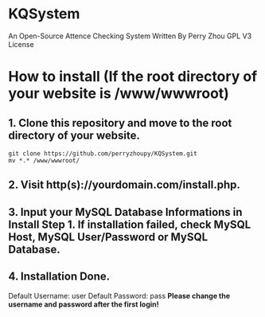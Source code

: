 # KQSystem
An Open-Source Attence Checking System Written By Perry Zhou
GPL V3 License

# How to install (If the root directory of your website is /www/wwwroot)
## 1. Clone this repository and move to the root directory of your website.
```Shell
git clone https://github.com/perryzhoupy/KQSystem.git
mv *.* /www/wwwroot/
```
## 2. Visit http(s)://yourdomain.com/install.php.

## 3. Input your MySQL Database Informations in Install Step 1. If installation failed, check MySQL Host, MySQL User/Password or MySQL Database.

## 4. Installation Done. 
Default Username: user
Default Password: pass
**Please change the username and password after the first login!**
